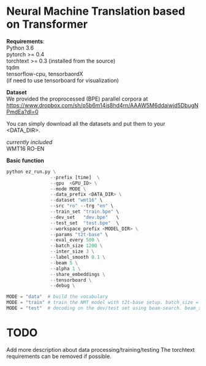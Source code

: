 # Neural Machine Translation based on Transformer

**Requirements**: <br>
  Python 3.6  <br>
  pytorch >= 0.4 <br>
  torchtext >= 0.3 (installed from the source) <br>
  tqdm <br>
  tensorflow-cpu, tensorbaordX <br> (if need to use tensorboard for visualization)

**Dataset** <br>
We provided the proprocessed (BPE) parallel corpora at <br>
https://www.dropbox.com/sh/p5b6m14is8hd4rn/AAAW5M6ddaiwjd5DbugNPmdEa?dl=0

You can simply download all the datasets and put them to your <DATA_DIR>.<br>

*currently included* <br>
WMT16 RO-EN <br>


**Basic function** <br>
```python
python ez_run.py \
                --prefix [time]  \
                --gpu  <GPU_ID> \
                --mode MODE \
                --data_prefix <DATA_DIR> \
                --dataset "wmt16" \
                --src "ro" --trg "en" \
                --train_set "train.bpe" \
                --dev_set   "dev.bpe"   \
                --test_set  "test.bpe"  \
                --workspace_prefix <MODEL_DIR> \
                --params "t2t-base" \
                --eval_every 500 \
                --batch_size 1200 \
                --inter_size 3 \
                --label_smooth 0.1 \
                --beam 5 \
                --alpha 1 \
                --share_embeddings \
                --tensorboard \
                --debug \
```
```python
MODE = "data"  # build the vocabulary 
MODE = "train" # train the NMT model with t2t-base setup. batch_size = 1200 x 3 = 3600
MODE = "test"  # decoding on the dev/test set using beam-search. beam_size = 5, alpha = 1 
```
# TODO
  Add more description about data processing/training/testing
  The torchtext requirements can be removed if possible.
